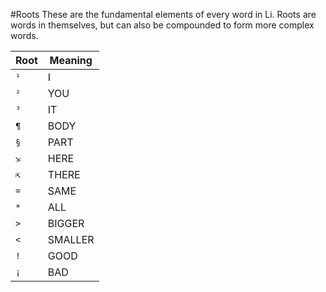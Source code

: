 #Roots
These are the fundamental elements of every word in Li. Roots are words in themselves, but can also be compounded to form more complex words.

Root|Meaning
---|---
`¹`|I
`²`|YOU
`³`|IT
`¶`|BODY
`§`|PART
`⇲`|HERE
`⇱`|THERE
`=`|SAME
`*`|ALL
`>`|BIGGER
`<`|SMALLER
`!`|GOOD
`¡`|BAD
